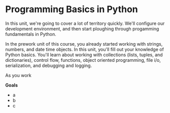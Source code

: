 # Programming Basics in Python

In this unit, we're going to cover a lot of territory quickly. We'll configure our development environment, and then start ploughing through progamming fundamentals in Python. 

In the prework unit of this course, you already started working with strings, numbers, and date time objects. In this unit, you'll fill out your knowledge of Python basics. You'll learn about working with collections (lists, tuples, and dictionaries), control flow, functions, object oriented programming, file i/o, serialization, and debugging and logging. 

As you work 

**Goals**

*   a
*   b
*   c
